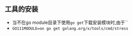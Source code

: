 # 
## 工具的安装
- 当不在go module目录下使用`go get`下载安装模块时,由于``
- `GO111MODULE=on go get golang.org/x/tools/cmd/stress`
